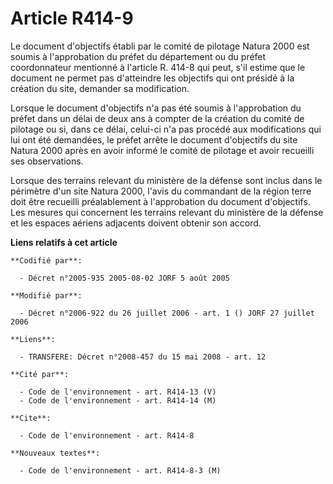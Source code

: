 # Article R414-9

Le document d'objectifs établi par le comité de pilotage Natura 2000 est soumis à l'approbation du préfet du département ou
du préfet coordonnateur mentionné à l'article R. 414-8 qui peut, s'il estime que le document ne permet pas d'atteindre les
objectifs qui ont présidé à la création du site, demander sa modification.

Lorsque le document d'objectifs n'a pas été soumis à l'approbation du préfet dans un délai de deux ans à compter de la
création du comité de pilotage ou si, dans ce délai, celui-ci n'a pas procédé aux modifications qui lui ont été demandées, le
préfet arrête le document d'objectifs du site Natura 2000 après en avoir informé le comité de pilotage et avoir recueilli ses
observations.

Lorsque des terrains relevant du ministère de la défense sont inclus dans le périmètre d'un site Natura 2000, l'avis du
commandant de la région terre doit être recueilli préalablement à l'approbation du document d'objectifs. Les mesures qui
concernent les terrains relevant du ministère de la défense et les espaces aériens adjacents doivent obtenir son accord.

**Liens relatifs à cet article**

	**Codifié par**:

	  - Décret n°2005-935 2005-08-02 JORF 5 août 2005

	**Modifié par**:

	  - Décret n°2006-922 du 26 juillet 2006 - art. 1 () JORF 27 juillet 2006

	**Liens**:

	  - TRANSFERE: Décret n°2008-457 du 15 mai 2008 - art. 12

	**Cité par**:

	  - Code de l'environnement - art. R414-13 (V)
	  - Code de l'environnement - art. R414-14 (M)

	**Cite**:

	  - Code de l'environnement - art. R414-8

	**Nouveaux textes**:

	  - Code de l'environnement - art. R414-8-3 (M)

